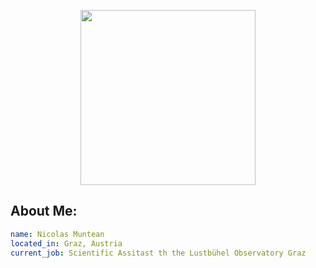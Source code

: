 <p align="center">
  <img src="https://github.com/user-attachments/assets/e0f5f05a-4923-4cbd-8187-2dc201f27e42" height="280" />
</p>

## About Me:

```yaml
name: Nicolas Muntean
located_in: Graz, Austria
current_job: Scientific Assitast th the Lustbühel Observatory Graz
```





<!--
**NicoMuntean/NicoMuntean** is a ✨ _special_ ✨ repository because its `README.md` (this file) appears on your GitHub profile.

Here are some ideas to get you started:

- 🔭 I’m currently working on ...
- 🌱 I’m currently learning ...
- 👯 I’m looking to collaborate on ...
- 🤔 I’m looking for help with ...
- 💬 Ask me about ...
- 📫 How to reach me: ...
- 😄 Pronouns: ...
- ⚡ Fun fact: ...
-->
